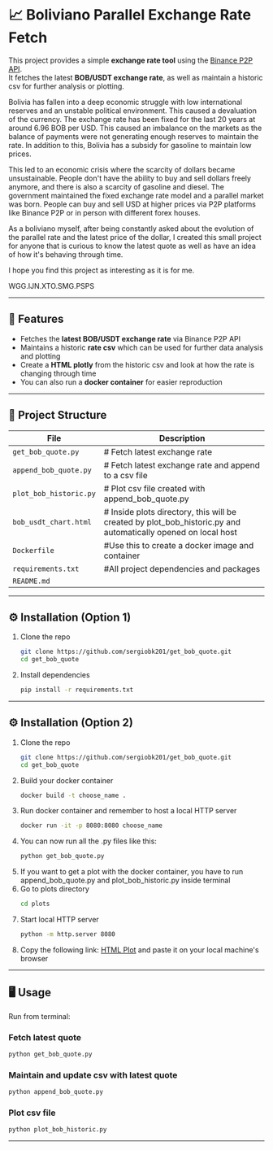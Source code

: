 # 📈 Boliviano Parallel Exchange Rate Fetch

This project provides a simple **exchange rate tool** using the [Binance P2P API](https://p2p.binance.com).  
It fetches the latest **BOB/USDT exchange rate**, as well as maintain a historic csv for further analysis or plotting.

Bolivia has fallen into a deep economic struggle with low international reserves and an unstable political environment. This caused a devaluation of the currency.
The exchange rate has been fixed for the last 20 years at around 6.96 BOB per USD. This caused an imbalance on the markets as the balance of payments were not generating enough reserves to maintain the rate. In addition to this, Bolivia has a subsidy for gasoline to maintain low prices.

This led to an economic crisis where the scarcity of dollars became unsustainable. People don't have the ability to buy and sell dollars freely anymore, and there is also a scarcity of gasoline and diesel. The government maintained the fixed exchange rate model and a parallel market was born. People can buy and sell USD at higher prices via P2P platforms like Binance P2P or in person with different forex houses.  

As a boliviano myself, after being constantly asked about the evolution of the parallel rate and the latest price of the dollar, I created this small project for anyone that is curious to know the latest quote as well as have an idea of how it's behaving through time. 

I hope you find this project as interesting as it is for me. 

WGG.IJN.XTO.SMG.PSPS

---

## 🚀 Features
- Fetches the **latest BOB/USDT exchange rate** via Binance P2P API
- Maintains a historic **rate csv** which can be used for further data analysis and plotting
- Create a **HTML plotly** from the historic csv and look at how the rate is changing through time 
- You can also run a **docker container** for easier reproduction

---

## 📂 Project Structure

| File | Description |
|----------|-------------|
| `get_bob_quote.py` | # Fetch latest exchange rate
| `append_bob_quote.py` | # Fetch latest exchange rate and append to a csv file
| `plot_bob_historic.py` | # Plot csv file created with append_bob_quote.py
| `bob_usdt_chart.html` | # Inside plots directory, this will be created by plot_bob_historic.py and automatically opened on local host
| `Dockerfile` | #Use this to create a docker image and container
| `requirements.txt` | #All project dependencies and packages
| `README.md` |


---

## ⚙️ Installation (Option 1)

1. Clone the repo
   ```bash  
   git clone https://github.com/sergiobk201/get_bob_quote.git
   cd get_bob_quote
   ```
2. Install dependencies  
   ```bash
   pip install -r requirements.txt  
   ```

---

## ⚙️ Installation (Option 2)

1. Clone the repo
   ```bash  
   git clone https://github.com/sergiobk201/get_bob_quote.git
   cd get_bob_quote
   ```
2. Build your docker container
   ```bash
   docker build -t choose_name .
   ```
3. Run docker container and remember to host a local HTTP server 
   ```bash
   docker run -it -p 8080:8080 choose_name
   ```  
4. You can now run all the .py files like this:
   ```bash
   python get_bob_quote.py
   ```
5. If you want to get a plot with the docker container, you have to run append_bob_quote.py and plot_bob_historic.py inside terminal
6. Go to plots directory 
   ```bash
   cd plots
   ```
7. Start local HTTP server
   ```bash
   python -m http.server 8080
   ```
8. Copy the following link: [HTML Plot](http://localhost:8080/bob_usdt_chart.html) and paste it on your local machine's browser

---

## 🖥️ Usage

Run from terminal:

### Fetch latest quote
```bash
python get_bob_quote.py
```
### Maintain and update csv with latest quote
```bash
python append_bob_quote.py
```
### Plot csv file
```bash
python plot_bob_historic.py
``` 
---


